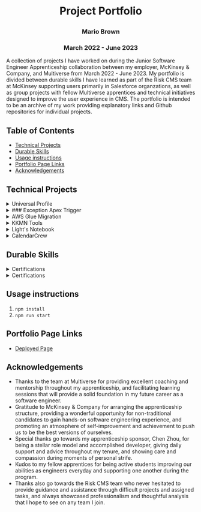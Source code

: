 # <p align="center">Project Portfolio</p>
### <p align="center">**Mario Brown**</p>
### <p align="center">**March 2022 - June 2023**</p>

A collection of projects I have worked on during the Junior Software Engineer Apprenticeship collaboration between my employer, McKinsey & Company, and Multiverse from March 2022 - June 2023. My portfolio is divided between durable skills I have learned as part of the Risk CMS team at McKinsey supporting users primarily in Salesforce organzations, as well as group projects with fellow Multiverse apprentices and technical initiatives designed to improve the user experience in CMS. The portfolio is intended to be an archive of my work providing explanatory links and Github repositories for individual projects.

## Table of Contents

- [Technical Projects](#Technical-Projects)
- [Durable Skills](#Durable-Skills)
- [Usage instructions](#Usage-instructions)
- [Portfolio Page Links](#Portfolio-Page-Links)
- [Acknowledgements](#Acknowledgements)

## Technical Projects

<details>
  <summary>Universal Profile</summary>
 
By creating unique permission sets replicating each user profile’s object access within the Salesforce organization, I was able to create a base-level Universal profile for existing users that can be enhanced by adding additional permissions upon request. This streamlines overlapping settings, improves assessment visibility across teams, removes and rearranges unused page sections, and enables constant Engagement Details tab availability to improve usage of common page layouts affecting over 600 internal users across a diverse range of risk assessment teams. This is an ongoing collaborative process involving several team member’s contributions and input, and utilizes constant feedback from users during testing and production rollout.

### Technologies
- [Salesforce](https://www.salesforce.com/)

</details>

<details>
  <summary> ### Exception Apex Trigger</summary>
 
By creating an Apex class trigger that automatically populates specific fields on the Win-Win object when a record is created or updated, I have enhanced PSE Team user’s ability to parse large collections of data with searchable CE/PE codes, save valuable time from rewriting information that already exists in other records, and communicate mandatory steps to other users outside PSE Team to fulfill registration requirements. This has created a trigger template useful for future logical implementation of adjustments for Win-Win records, and greatly reduced the number of manual changes requested of the Risk CMS Team.

### Technologies
- [Salesforce](https://www.salesforce.com/)
- [Salesforce Dataloader](https://developer.salesforce.com/tools/data-loader)

</details>

<details>
  <summary>AWS Glue Migration</summary>
 
Decoupling of applications and data transfer to the cloud from ETL pipeline migration (Snaplogic to Glue) reducing on-premise presence to ease pipeline issues such as data inconsistency & eliminating 100% of latency between database and CMS enabling real time data sharing.


### Technologies
- [Salesforce](https://www.salesforce.com/)
- [Amazon Web Services (AWS)](https://aws.amazon.com/)
- [Snaplogic](https://cdn.elastic.snaplogic.com/)

</details>

<details>
  <summary>KKMN Tools</summary>
 
A mock hardware e-commerce website built using React & Redux with Stripe functionality.


### Technologies
- [React](https://www.salesforce.com/)
- [Redux](https://aws.amazon.com/)
- [Stripe](https://stripe.com)
- [Strapi](https://strapi.io)

</details>

<details>
  <summary>Light's Notebook</summary>
 
A back end focused database application to create, update, & delete a list of criminal names.

## Main Features
- CRUD Operations -- Create, Read, Update, Delete
- Authorization
- Error handling
- Authentication
- Input Validation
- Password Hashing and Salting

## Technologies

- [Node.js](https://nodejs.org/en/)
- [Seqeulize](https://sequelize.org/)
- [MySQL](https://www.mysql.com/)
- [Express](https://expressjs.com/)
- [Javascript](https://developer.mozilla.org/en-US/docs/Web/JavaScript)
- [Postman](https://www.postman.com/)
- [MySQL Workbench](https://www.mysql.com/products/workbench/)

</details>

<details>
  <summary>CalendarCrew</summary>
 
A full-stack web application designed to display a calendar with scheduling functionality.
## Main Features

- CRUD Operations
  --  Create, Read, Update, Delete
-   Authorization
-   Error handling
-   Authentication
-   Input Validation
-   Password Hashing and Salting

## Technologies

- [Node.js](https://nodejs.org/en/)
- [Seqeulize](https://sequelize.org/)
- [MySQL](https://www.mysql.com/)
- [Express](https://expressjs.com/)
- [Javascript](https://developer.mozilla.org/en-US/docs/Web/JavaScript)
- [Postman](https://www.postman.com/)
- [MySQL Workbench](https://www.mysql.com/products/workbench/)

</details>

## Durable Skills
<details>
    <summary>Certifications</summary>


</details>

<details>
    <summary>Certifications</summary>


</details>

 ## Usage instructions

 1. `npm install`
 2. `npm run start`

## Portfolio Page Links
- [Deployed Page](#)

## Acknowledgements
- Thanks to the team at Multiverse for providing excellent coaching and mentorship throughout my apprenticeship, and facilitating learning sessions that will provide a solid foundation in my future career as a software engineer.
- Gratitude to McKinsey & Company for arranging the apprenticeship structure, providing a wonderful opportunity for non-traditional candidates to gain hands-on software engineering experience, and promoting an atmosphere of self-improvement and achievement to push us to be the best versions of ourselves.
- Special thanks go towards my apprenticeship sponsor, Chen Zhou, for being a stellar role model and accomplished developer, giving daily support and advice throughout my tenure, and showing care and compassion during moments of personal strife.
- Kudos to my fellow apprentices for being active students improving our abilities as engineers everyday and supporting one another during the program.
- Thanks also go towards the Risk CMS team who never hesitated to provide guidance and assistance through difficult projects and assigned tasks, and always showcased professionalism and thoughtful analysis that I hope to see on any team I join.